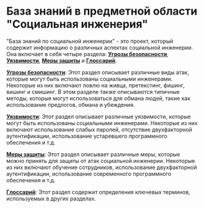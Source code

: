 # База знаний в предметной области "Социальная инженерия"

"База знаний по социальной инженерии" - это проект, который содержит информацию о различных аспектах социальной инженерии. Она включает в себя четыре раздела: [**Угрозы безопасности**](threats/begin), [**Уязвимости**](vulnerabilities/begin), [**Меры защиты**](measures/begin) и [**Глоссарий**](glossary).

[**Угрозы безопасности**](threats/begin): Этот раздел описывает различные виды атак, которые могут быть использованы социальными инженерами. Некоторые из них включают ловлю на живца, претекстинг, фишинг, вишинг и смишинг. В этом разделе также описываются типичные методы, которые могут использоваться для обмана людей, такие как использование предлогов, обмана и убеждения.

[**Уязвимости**](vulnerabilities/begin): Этот раздел описывает различные уязвимости, которые могут быть использованы социальными инженерами. Некоторые из них включают использование слабых паролей, отсутствие двухфакторной аутентификации, использование устаревшего программного обеспечения и т.д.

[**Меры защиты**](measures/begin): Этот раздел описывает различные меры, которые можно принять для защиты от атак социальной инженерии. Некоторые из них включают обучение сотрудников, использование двухфакторной аутентификации, использование современного программного обеспечения и т.д.

[**Глоссарий**](glossary): Этот раздел содержит определения ключевых терминов, используемых в других разделах.